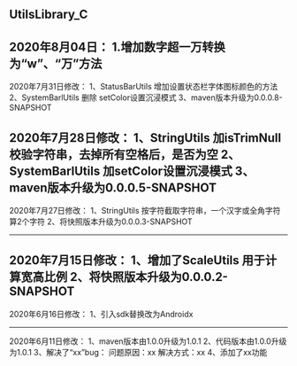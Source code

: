 ## UtilsLibrary_C
2020年8月04日：
1.增加数字超一万转换为“w”、“万”方法
------------------------------------------------------------
2020年7月31日修改：
1、StatusBarUtils 增加设置状态栏字体图标颜色的方法
2、SystemBarlUtils 删除 setColor设置沉浸模式
3、maven版本升级为0.0.0.8-SNAPSHOT

 2020年7月28日修改：
1、StringUtils 加isTrimNull 校验字符串，去掉所有空格后，是否为空
2、SystemBarlUtils 加setColor设置沉浸模式
3、maven版本升级为0.0.0.5-SNAPSHOT
-----------------------------------------------------------

2020年7月27日修改：
1、StringUtils 按字符截取字符串，一个汉字或全角字符算2个字符
2、将快照版本升级为0.0.0.3-SNAPSHOT

-----------------------------------------------------------
2020年7月15日修改：
1、增加了ScaleUtils 用于计算宽高比例
2、将快照版本升级为0.0.0.2-SNAPSHOT
-----------------------------------------------------------


 2020年6月16日修改：
1、引入sdk替换改为Androidx

----------------------------------------------------------------------------------------------------

 2020年6月11日修改：
1、maven版本由1.0.0升级为1.0.1
2、代码版本由1.0.0升级为1.0.1
3、解决了“xx”bug：
问题原因：xx
解决方式：xx
4、添加了xx功能

